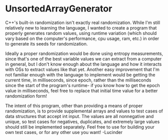 # UnsortedArrayGenerator

C++'s built-in randomization isn't exactly real randomization. While I'm still relatively new to learning the language, I wanted to create a program that properly generates random values, using runtime variation (which should vary based on the computer's performance, cpu usage, ram, etc.) in order to generate its seeds for randomization.

Ideally a proper randomization would be done using entropy measurements, since that's one of the best variable values we can extract from a computer in general, but I don't know enough about the language and how it interacts with OSs to extract values like that yet. Another easy improvement that I'm not familiar enough with the language to implement would be getting the current time, in milliseconds, since epoch, rather than the milliseconds since the start of the program's runtime- if you know how to get the epoch value in milliseconds, feel free to replace that initial time value for a better randomization form!

The intent of this program, other than providing a means of proper randomization, is to provide supplemental arrays and values to test cases of data structures that accept int input. The values are all nonnegative and unique, so test cases for negatives, duplicates, and extremely large values should still be implemented separately. Feel free to use for building your own test cases, or for any other use you want!
-Lucinder
